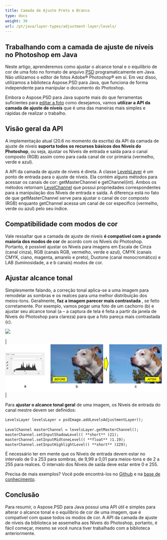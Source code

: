 ```yaml
---
title: Camada de Ajuste Preto e Branco
type: docs
weight: 30
url: /pt/java/layer-types/adjustment-layer/levels/
---
```


## Trabalhando com a camada de ajuste de níveis no Photoshop em Java

Neste artigo, aprenderemos como ajustar o alcance tonal e o equilíbrio de cor de uma foto no formato de arquivo [PSD](/pt/psd/java/psd-format/) programaticamente em Java. Não utilizamos o editor de fotos Adobe® Photoshop® em si. Em vez disso, utilizamos a biblioteca Aspose.PSD para Java, que funciona de forma independente para manipular o documento do Photoshop.

Embora o Aspose.PSD para Java suporte mais do que ferramentas suficientes para [editar a foto](/pt/psd/java/manipulating-images/) como desejamos, vamos **utilizar a API da camada de ajuste de níveis** que é uma das maneiras mais simples e rápidas de realizar o trabalho.

## Visão geral da API

A implementação atual (20.6 no momento da escrita) da API da camada de ajuste de níveis **suporta todos os recursos básicos dos Níveis do Photoshop**, ou seja, ajustar os Níveis de entrada e saída para o canal composto (RGB) assim como para cada canal de cor primária (vermelho, verde e azul).

A API da camada de ajuste de níveis é direta. A classe [LevelsLayer](https://reference.aspose.com/psd/java/com.aspose.psd.fileformats.psd.layers.adjustmentlayers/LevelsLayer) é um ponto de entrada para o ajuste de níveis. Ela contém alguns métodos para acessar os canais de cor: getMasterChannel e getChannel(int). Ambos os métodos retornam [LevelChannel](https://reference.aspose.com/psd/java/com.aspose.psd.fileformats.psd.layers.layerresources/LevelChannel) que possui propriedades correspondentes para a manipulação dos Níveis de entrada e saída. A diferença está no fato de que getMasterChannel serve para ajustar o canal de cor composto (RGB) enquanto getChannel acessa um canal de cor específico (vermelho, verde ou azul) pelo seu índice.

## Compatibilidade com modos de cor

Vale ressaltar que a camada de ajuste de níveis **é compatível com a grande maioria dos modos de cor** de acordo com os Níveis do Photoshop. Portanto, é possível ajustar os Níveis para imagens em Escala de Cinza (canal cinza), RGB (canais RGB, vermelho, verde e azul), CMYK (canais CMYK, ciano, magenta, amarelo e preto), Duotone (canal monocromático) e LAB (luminosidade, a e b canais) modos de cor.

## Ajustar alcance tonal

Simplesmente falando, a correção tonal aplica-se a uma imagem para remodelar as sombras e os realces para uma melhor distribuição dos meios-tons. Geralmente, **faz a imagem parecer mais contrastada** , se feito corretamente. Por exemplo, vamos pegar uma foto de um cachorro (b) e ajustar seu alcance tonal (a – a captura de tela é feita a partir da janela de Níveis do Photoshop para clareza) para que a foto pareça mais contrastada (c).

![](RackMultipart20200821-4-1x13l6z_html_8fc7fa6738d8d302.png)

|![Figura 1 da Camada de Ajuste de Níveis](levels-adjustment-figure-1.png)|

Para **ajustar o alcance tonal geral** de uma imagem, os Níveis de entrada do canal mestre devem ser definidos:

    LevelsLayer levelsLayer = psdImage.addLevelsAdjustmentLayer();

    LevelChannel masterChannel = levelsLayer.getMasterChannel();
    masterChannel.setInputShadowLevel(( **short** )21);
    masterChannel.setInputMidtoneLevel(( **float** )1.19);
    masterChannel.setInputHighlightLevel(( **short** )229);

É necessário ter em mente que os Níveis de entrada devem estar no intervalo de 0 a 253 para sombras, de 9,99 a 0,01 para meios-tons e de 2 a 255 para realces. O intervalo dos Níveis de saída deve estar entre 0 e 255.

Precisa de mais exemplos? Você pode encontrá-los no [Github](https://github.com/aspose-psd/Aspose.PSD-for-Java) e na [base de conhecimento](https://docs.aspose.com/display/psdjava/Manipulating+Photoshop+Formats#ManipulatingPhotoshopFormats-AddLevelAdjustmentLayers).

## Conclusão

Para resumir, o Aspose.PSD para Java possui uma API útil e simples para alterar o alcance tonal e o equilíbrio de cor de uma imagem, que é compatível com quase todos os modos de cor. A API da camada de ajuste de níveis da biblioteca se assemelha aos Níveis do Photoshop, portanto, é fácil começar, mesmo se você nunca tiver trabalhado com a biblioteca anteriormente.
